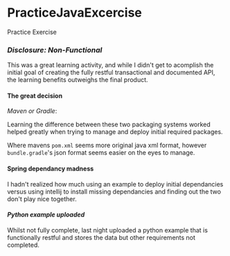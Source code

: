 # PracticeJavaExcercise
Practice Exercise

### ***Disclosure: Non-Functional***

This was a great learning activity, and while I didn't get to acomplish the initial goal of creating the fully restful transactional and documented API, the learning benefits outweighs the final product.


#### The great decision
*Maven or Gradle*:

Learning the difference between these two packaging systems worked helped greatly when trying to manage and deploy initial required packages.

Where mavens `pom.xml` seems more original java xml format,
however `bundle.gradle`'s json format seems easier on the eyes to manage.

#### Spring dependancy madness

I hadn't realized how much using an example to deploy initial dependancies versus using intellij to install missing dependancies and finding out the two don't play nice together.

#### *Python example uploaded*
Whilst not fully complete, last night uploaded a python example that is functionally restful and stores the data but other requirements not completed.
